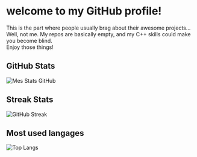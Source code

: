 # welcome to my GitHub profile!  

This is the part where people usually brag about their awesome projects…  
Well, not me. My repos are basically empty, and my C++ skills could make you become blind.  
Enjoy those things!

## GitHub Stats
![Mes Stats GitHub](https://github-readme-stats.vercel.app/api?username=vigoRz-c&show_icons=true&theme=tokyonight)

## Streak Stats
![GitHub Streak](https://streak-stats.demolab.com?user=vigoRz-c&theme=tokyonight)

## Most used langages
![Top Langs](https://github-readme-stats.vercel.app/api/top-langs/?username=vigoRz-c&layout=compact&theme=tokyonight)

